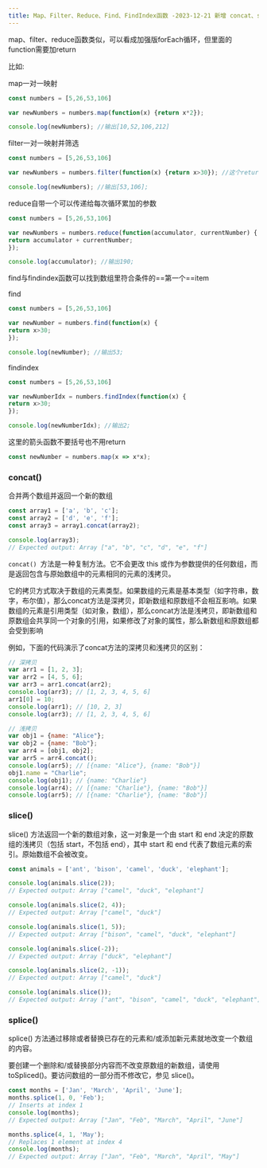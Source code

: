 ```yaml
---
title: Map、Filter、Reduce、Find、FindIndex函数 -2023-12-21 新增 concat、slice、splice
---
```


map、filter、reduce函数类似，可以看成加强版forEach循环，但里面的function需要加return

比如:

map一对一映射
```jsx
const numbers = [5,26,53,106]

var newNumbers = numbers.map(function(x) {return x*2});

console.log(newNumbers); //输出[10,52,106,212]
```
filter一对一映射并筛选
```jsx
const numbers = [5,26,53,106]

var newNumbers = numbers.filter(function(x) {return x>30}); //这个return千万千万不能忘记！！

console.log(newNumbers); //输出[53,106];
```
reduce自带一个可以传递给每次循环累加的参数
```jsx
const numbers = [5,26,53,106]

var newNumbers = numbers.reduce(function(accumulator, currentNumber) {
return accumulator + currentNumber;
});

console.log(accumulator); //输出190;
```

find与findindex函数可以找到数组里符合条件的==第一个==item

find
```jsx
const numbers = [5,26,53,106]

var newNumber = numbers.find(function(x) {
return x>30;
});

console.log(newNumber); //输出53;
```
findindex
```jsx
const numbers = [5,26,53,106]

var newNumberIdx = numbers.findIndex(function(x) {
return x>30;
});

console.log(newNumberIdx); //输出2;
```

这里的箭头函数不要括号也不用return
```js
const newNumber = numbers.map(x => x*x);
```

### concat()
合并两个数组并返回一个新的数组
```js
const array1 = ['a', 'b', 'c'];
const array2 = ['d', 'e', 'f'];
const array3 = array1.concat(array2);

console.log(array3);
// Expected output: Array ["a", "b", "c", "d", "e", "f"]
```

`concat() `方法是一种复制方法。它不会更改 this 或作为参数提供的任何数组，而是返回包含与原始数组中的元素相同的元素的浅拷贝。

它的拷贝方式取决于数组的元素类型。如果数组的元素是基本类型（如字符串，数字，布尔值），那么concat方法是深拷贝，即新数组和原数组不会相互影响。如果数组的元素是引用类型（如对象，数组），那么concat方法是浅拷贝，即新数组和原数组会共享同一个对象的引用，如果修改了对象的属性，那么新数组和原数组都会受到影响

例如，下面的代码演示了concat方法的深拷贝和浅拷贝的区别：

```javascript
// 深拷贝
var arr1 = [1, 2, 3];
var arr2 = [4, 5, 6];
var arr3 = arr1.concat(arr2);
console.log(arr3); // [1, 2, 3, 4, 5, 6]
arr1[0] = 10;
console.log(arr1); // [10, 2, 3]
console.log(arr3); // [1, 2, 3, 4, 5, 6]

// 浅拷贝
var obj1 = {name: "Alice"};
var obj2 = {name: "Bob"};
var arr4 = [obj1, obj2];
var arr5 = arr4.concat();
console.log(arr5); // [{name: "Alice"}, {name: "Bob"}]
obj1.name = "Charlie";
console.log(obj1); // {name: "Charlie"}
console.log(arr4); // [{name: "Charlie"}, {name: "Bob"}]
console.log(arr5); // [{name: "Charlie"}, {name: "Bob"}]
```

### slice()
slice() 方法返回一个新的数组对象，这一对象是一个由 start 和 end 决定的原数组的浅拷贝（包括 start，不包括 end），其中 start 和 end 代表了数组元素的索引。原始数组不会被改变。
```js
const animals = ['ant', 'bison', 'camel', 'duck', 'elephant'];

console.log(animals.slice(2));
// Expected output: Array ["camel", "duck", "elephant"]

console.log(animals.slice(2, 4));
// Expected output: Array ["camel", "duck"]

console.log(animals.slice(1, 5));
// Expected output: Array ["bison", "camel", "duck", "elephant"]

console.log(animals.slice(-2));
// Expected output: Array ["duck", "elephant"]

console.log(animals.slice(2, -1));
// Expected output: Array ["camel", "duck"]

console.log(animals.slice());
// Expected output: Array ["ant", "bison", "camel", "duck", "elephant"]

```

### splice()

splice() 方法通过移除或者替换已存在的元素和/或添加新元素就地改变一个数组的内容。

要创建一个删除和/或替换部分内容而不改变原数组的新数组，请使用 toSpliced()。要访问数组的一部分而不修改它，参见 slice()。

```js
const months = ['Jan', 'March', 'April', 'June'];
months.splice(1, 0, 'Feb');
// Inserts at index 1
console.log(months);
// Expected output: Array ["Jan", "Feb", "March", "April", "June"]

months.splice(4, 1, 'May');
// Replaces 1 element at index 4
console.log(months);
// Expected output: Array ["Jan", "Feb", "March", "April", "May"]

```